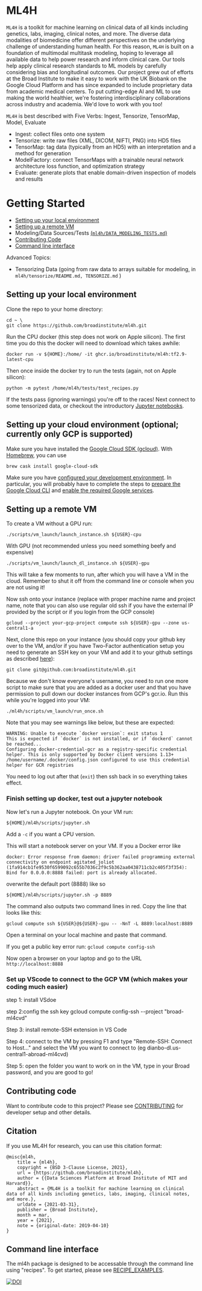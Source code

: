 # ML4H
`ML4H` is a toolkit for machine learning on clinical data of all kinds including genetics, labs, imaging, clinical notes, and more. The diverse data modalities of biomedicine offer different perspectives on the underlying challenge of understanding human health. For this reason, `ML4H` is built on a foundation of multimodal multitask modeling, hoping to leverage all available data to help power research and inform clinical care. Our tools help apply clinical research standards to ML models by carefully considering bias and longitudinal outcomes. Our project grew out of efforts at the Broad Institute to make it easy to work with the UK Biobank on the Google Cloud Platform and has since expanded to include proprietary data from academic medical centers. To put cutting-edge AI and ML to use making the world healthier, we're fostering interdisciplinary collaborations across industry and academia.  We'd love to work with you too!    

`ML4H` is best described with Five Verbs: Ingest, Tensorize, TensorMap, Model, Evaluate
* Ingest: collect files onto one system
* Tensorize: write raw files (XML, DICOM, NIFTI, PNG) into HD5 files
* TensorMap: tag data (typically from an HD5) with an interpretation and a method for generation
* ModelFactory: connect TensorMaps with a trainable neural network architecture loss function, and optimization strategy
* Evaluate: generate plots that enable domain-driven inspection of models and results

# Getting Started
* [Setting up your local environment](#setting-up-your-local-environment)
* [Setting up a remote VM](#setting-up-a-remote-vm)
* Modeling/Data Sources/Tests [(`ml4h/DATA_MODELING_TESTS.md`)](ml4h/DATA_MODELING_TESTS.md)
* [Contributing Code](#contributing-code)
* [Command line interface](#command-line-interface)

Advanced Topics:
* Tensorizing Data (going from raw data to arrays suitable for modeling, in `ml4h/tensorize/README.md, TENSORIZE.md` )

## Setting up your local environment

Clone the repo to your home directory:
```
cd ~ \
git clone https://github.com/broadinstitute/ml4h.git
```

Run the CPU docker (this step does not work on Apple silicon). The first time you do this the docker will need to download which takes awhile:
```
docker run -v ${HOME}:/home/ -it ghcr.io/broadinstitute/ml4h:tf2.9-latest-cpu
```

Then once inside the docker try to run the tests (again, not on Apple silicon):
```
python -m pytest /home/ml4h/tests/test_recipes.py
```
If the tests pass (ignoring warnings) you're off to the races!
Next connect to some tensorized data, or checkout the introductory [Jupyter notebooks](notebooks/).


## Setting up your cloud environment (optional; currently only GCP is supported) 
Make sure you have installed the [Google Cloud SDK (gcloud)](https://cloud.google.com/sdk/docs/downloads-interactive). With [Homebrew](https://brew.sh/), you can use
```
brew cask install google-cloud-sdk
```

Make sure you have [configured your development environment](https://cloud.google.com/api-gateway/docs/configure-dev-env#prerequisites). In particular, you will probably have to complete the steps to [prepare the Google Cloud CLI](https://cloud.google.com/api-gateway/docs/configure-dev-env#preparing_the_for_deployment) and [enable the required Google services](https://cloud.google.com/api-gateway/docs/configure-dev-env#enabling_required_services).


## Setting up a remote VM
To create a VM without a GPU run:
```
./scripts/vm_launch/launch_instance.sh ${USER}-cpu
```
With GPU (not recommended unless you need something beefy and expensive)
```
./scripts/vm_launch/launch_dl_instance.sh ${USER}-gpu
```
This will take a few moments to run, after which you will have a VM in the cloud.  Remember to shut it off from the command line or console when you are not using it!  

Now ssh onto your instance (replace with proper machine name and project name, note that you can also use regular old ssh if you have the external IP provided by the script or if you login from the GCP console)
```
gcloud --project your-gcp-project compute ssh ${USER}-gpu --zone us-central1-a
```

Next, clone this repo on your instance (you should copy your github key over to the VM, and/or if you have Two-Factor authentication setup you need to generate an SSH key on your VM and add it to your github settings as described [here](https://help.github.com/articles/generating-a-new-ssh-key-and-adding-it-to-the-ssh-agent/#platform-linux)):
```
git clone git@github.com:broadinstitute/ml4h.git
```

Because we don't know everyone's username, you need to run one more script to make sure that you are added as a docker user and that you have permission to pull down our docker instances from GCP's gcr.io. Run this while you're logged into your VM:
```
./ml4h/scripts/vm_launch/run_once.sh
```

Note that you may see warnings like below, but these are expected:
```
WARNING: Unable to execute `docker version`: exit status 1
This is expected if `docker` is not installed, or if `dockerd` cannot be reached...
Configuring docker-credential-gcr as a registry-specific credential helper. This is only supported by Docker client versions 1.13+
/home/username/.docker/config.json configured to use this credential helper for GCR registries
```

You need to log out after that (`exit`) then ssh back in so everything takes effect.


### Finish setting up docker, test out a jupyter notebook
Now let's run a Jupyter notebook.  On your VM run:

```
${HOME}/ml4h/scripts/jupyter.sh
```
Add a ```-c``` if you want a CPU version.

This will start a notebook server on your VM. If you a Docker error like
```
docker: Error response from daemon: driver failed programming external connectivity on endpoint agitated_joliot (1fa914cb1fe9530f6599092c655b7036c2f9c5b362aa0438711cb2c405f3f354): Bind for 0.0.0.0:8888 failed: port is already allocated.
```
overwrite the default port (8888) like so
```
${HOME}/ml4h/scripts/jupyter.sh -p 8889
```
The command also outputs two command lines in red.
Copy the line that looks like this:
```
gcloud compute ssh ${USER}@${USER}-gpu -- -NnT -L 8889:localhost:8889
```
Open a terminal on your local machine and paste that command.  

If you get a public key error run: `gcloud compute config-ssh`

Now open a browser on your laptop and go to the URL `http://localhost:8888`


### Set up VScode to connect to the GCP VM (which makes your coding much easier)


step 1: install VSdoe

step 2:config the ssh key
gcloud compute config-ssh --project "broad-ml4cvd"

Step 3: install remote-SSH extension in VS Code

Step 4: connect to the VM by pressing F1 and type "Remote-SSH: Connect to Host..." and select the VM you want to connect to (eg dianbo-dl.us-central1-abroad-ml4cvd)

Step 5: open the folder you want to work on in the VM, type in your Broad password, and you are good to go!




## Contributing code

Want to contribute code to this project? Please see [CONTRIBUTING](./CONTRIBUTING.md) for developer setup and other details.

## Citation
If you use ML4H for research, you can use this citation format:
```
@misc{ml4h,
	title = {ml4h},
	copyright = {BSD 3-Clause License, 2021},
	url = {https://github.com/broadinstitute/ml4h},
	author = {{Data Sciences Platform at Broad Institute of MIT and Harvard}},
	abstract = {ML4H is a toolkit for machine learning on clinical data of all kinds including genetics, labs, imaging, clinical notes, and more.},
	urldate = {2021-03-31},
	publisher = {Broad Institute},
	month = mar,
	year = {2021},
	note = {original-date: 2019-04-10}
}
```

## Command line interface
The ml4h package is designed to be accessable through the command line using "recipes".
To get started, please see [RECIPE_EXAMPLES](./RECIPE_EXAMPLES.md).


[![DOI](https://zenodo.org/badge/180627543.svg)](https://zenodo.org/badge/latestdoi/180627543)
